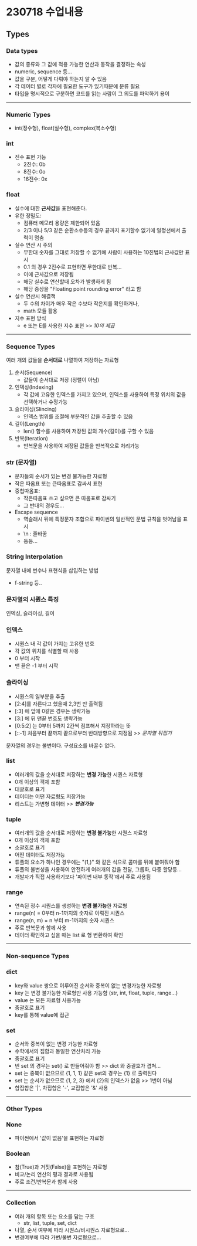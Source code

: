 # 230718 수업내용

## Types

### Data types
- 값의 종류와 그 값에 적용 가능한 연산과 동작을 결정하는 속성
- numeric, sequence 등...
- 값을 구분, 어떻게 다뤄야 하는지 알 수 있음
- 각 데이터 별로 각자에 필요한 도구가 있기때문에 분류 필요
- 타입을 명시적으로 구분하면 코드를 읽는 사람이 그 의도를 파악하기 용이

---

### Numeric Types
- int(정수형), float(실수형), complex(복소수형)

### int
- 진수 표현 가능
  - 2진수: 0b
  - 8진수: 0o
  - 16진수: 0x

### float
- 실수에 대한 **근사값**을 표현해준다.
- 유한 정밀도:
  - 컴퓨터 메모리 용량은 제한되어 있음
  - 2/3 이나 5/3 같은 순환소수등의 경우 끝까지 표기할수 없기에 일정선에서 출력이 멈춤
- 실수 연산 시 주의
  - 무한대 숫자를 그대로 저장할 수 없기에 사람이 사용하는 10진법의 근사값만 표시
  - 0.1 의 경우 2진수로 표현하면 무한대로 반복...
  - 이에 근사값으로 저장됨
  - 해당 실수로 연산할때 오차가 발생하게 됨
  - 해당 증상을 "Floating point rounding error" 라고 함
- 실수 연산시 해결책
  - 두 수의 차이가 매우 작은 수보다 작은지를 확인하거나,
  - math 모듈 활용
- 지수 표현 방식
  - e 또는 E를 사용한 지수 표현 >> *10의 제곱*

---

### Sequence Types
여러 개의 값들을 **순서대로** 나열하여 저장하는 자료형
1. 순서(Sequence)
   - 값들이 순서대로 저장 (정렬이 아님)
2. 인덱싱(Indexing)
   - 각 값에 고유한 인덱스를 가지고 있으며, 인덱스를 사용하여 특정 위치의 값을 선택하거나 수정가능
3. 슬라이싱(Slincing)
   - 인덱스 범위를 조절해 부분적인 값을 추출할 수 있음 
4. 길이(Length)
   - len() 함수를 사용하여 저장된 값의 개수(길이)를 구할 수 있음
5. 반복(Iteration)
   - 반복문을 사용하여 저장된 값들을 반복적으로 처리가능

### str (문자열)
- 문자들의 순서가 있는 변경 불가능한 자료형
- 작은 따옴표 또는 큰따옴표로 감싸서 표현
- 중첩따옴표:
  - 작은따옴표 쓰고 싶으면 큰 따옴표로 감싸기
  - 그 반대의 경우도...
- Escape sequence
  - 역슬래시 뒤에 특정문자 조합으로 파이썬의 일반적인 문법 규칙을 벗어남을 표시
  - \n : 줄바꿈
  - 등등...

### String Interpolation
문자열 내에 변수나 표현식을 삽입하는 방법
- f-string 등..

### 문자열의 시퀀스 특징
인덱싱, 슬라이싱, 길이

### 인덱스
- 시퀀스 내 각 값이 가지는 고유한 번호
- 각 값의 위치를 식별할 때 사용
- 0 부터 시작
- 맨 끝은 -1 부터 시작

### 슬라이싱
- 시퀀스의 일부분을 추출
- [2:4]를 자른다고 했을때 2,3번 만 출력됨
- [:3] 에 앞에 0같은 경우는 생략가능
- [3:] 에 뒤 맨끝 번호도 생략가능
- [0:5:2] 는 0부터 5까지 2칸씩 점프해서 지정하라는 뜻
- [::-1] 처음부터 끝까지 끝으로부터 반대방향으로 지정됨 >> *문자열 뒤집기*
  
문자열의 경우는 불변이다. 구성요소를 바꿀수 없다.

### list
- 여러개의 값을 순서대로 저장하는 **변경 가능**한 시퀀스 자료형
- 0개 이상의 객체 포함
- 대괄호로 표기
- 데이터는 어떤 자료형도 저장가능
- 리스트는 가변형 데이터 >> ***변경가능***

### tuple
- 여러개의 값을 순서대로 저장하는 **변경 불가능**한 시퀀스 자료형
- 0개 이상의 객체 포함
- 소괄호로 표기
- 어떤 데이터도 저장가능
- 튜플의 요소가 하나인 경우에는 "(1,)" 와 같은 식으로 콤마를 뒤에 붙여줘야 함
- 튜플의 불변성을 사용하여 안전하게 여러개의 값을 전달, 그룹화, 다중 할당등...
- 개발자가 직접 사용하기보다 '파이썬 내부 동작'에서 주로 사용됨

### range
- 연속된 정수 시퀀스를 생성하는 **변경 불가능**한 자료형
- range(n) = 0부터 n-1까지의 숫자로 이뤄진 시퀀스
- range(n, m) = n 부터 m-1까지의 숫자 시퀀스
- 주로 반복문과 함께 사용
- 데이터 확인하고 싶을 때는 list 로 형 변환하여 확인
---
### Non-sequence Types

### dict
- key와 value 쌍으로 이루어진 순서와 중복이 없는 변경가능한 자료형
- key 는 변경 불가능한 자료형만 사용 가능함 (str, int, float, tuple, range...)
- value 는 모든 자료형 사용가능
- 중괄호로 표기
- key를 통해 value에 접근

### set
- 순서와 중복이 없는 변경 가능한 자료형
- 수학에서의 집합과 동일한 연산처리 가능
- 중괄호로 표기
- 빈 set 의 경우는 set() 로 만들어줘야 함 >> dict 와 중괄호가 겹쳐...
- set 는 중복이 없으므로 {1, 1, 1} 같은 set의 경우는 {1} 로 출력된다
- set 는 순서가 없으므로 {1, 2, 3} 에서 {2}의 인덱스가 없음 >> 1번이 아님
- 합집합은 '|', 차집합은 '-', 교집합은 '&' 사용
  
---

### Other Types

### None
- 파이썬에서 '값이 없음'을 표현하는 자료형

### Boolean
- 참(True)과 거짓(False)을 표현하는 자료형
- 비교/논리 연산의 평과 결과로 사용됨
- 주로 조건/반복문과 함께 사용
---

### Collection
- 여러 개의 항목 또는 요소를 담는 구조
  - str, list, tuple, set, dict
- 나열, 순서 여부에 따라 시퀀스/비시퀀스 자료형으로...
- 변경여부에 따라 가변/불변 자료형으로...